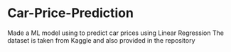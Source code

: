 # Car-Price-Prediction
Made a ML model using to predict car prices using Linear Regression
The dataset is taken from Kaggle and also provided in the repository


